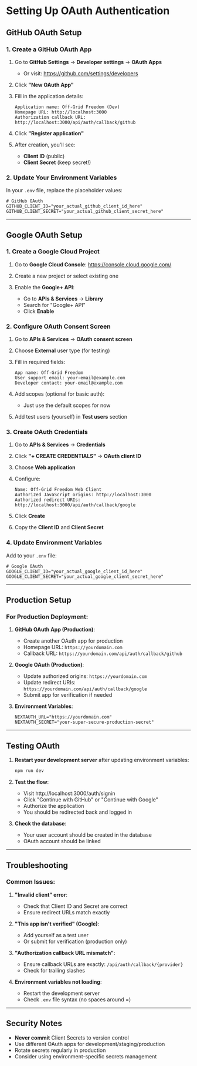 # Setting Up OAuth Authentication

## GitHub OAuth Setup

### 1. Create a GitHub OAuth App

1. Go to **GitHub Settings** → **Developer settings** → **OAuth Apps**
   - Or visit: https://github.com/settings/developers

2. Click **"New OAuth App"**

3. Fill in the application details:
   ```
   Application name: Off-Grid Freedom (Dev)
   Homepage URL: http://localhost:3000
   Authorization callback URL: http://localhost:3000/api/auth/callback/github
   ```

4. Click **"Register application"**

5. After creation, you'll see:
   - **Client ID** (public)
   - **Client Secret** (keep secret!)

### 2. Update Your Environment Variables

In your `.env` file, replace the placeholder values:

```env
# GitHub OAuth
GITHUB_CLIENT_ID="your_actual_github_client_id_here"
GITHUB_CLIENT_SECRET="your_actual_github_client_secret_here"
```

---

## Google OAuth Setup

### 1. Create a Google Cloud Project

1. Go to **Google Cloud Console**: https://console.cloud.google.com/

2. Create a new project or select existing one

3. Enable the **Google+ API**:
   - Go to **APIs & Services** → **Library**
   - Search for "Google+ API" 
   - Click **Enable**

### 2. Configure OAuth Consent Screen

1. Go to **APIs & Services** → **OAuth consent screen**

2. Choose **External** user type (for testing)

3. Fill in required fields:
   ```
   App name: Off-Grid Freedom
   User support email: your-email@example.com
   Developer contact: your-email@example.com
   ```

4. Add scopes (optional for basic auth):
   - Just use the default scopes for now

5. Add test users (yourself) in **Test users** section

### 3. Create OAuth Credentials

1. Go to **APIs & Services** → **Credentials**

2. Click **"+ CREATE CREDENTIALS"** → **OAuth client ID**

3. Choose **Web application**

4. Configure:
   ```
   Name: Off-Grid Freedom Web Client
   Authorized JavaScript origins: http://localhost:3000
   Authorized redirect URIs: http://localhost:3000/api/auth/callback/google
   ```

5. Click **Create**

6. Copy the **Client ID** and **Client Secret**

### 4. Update Environment Variables

Add to your `.env` file:

```env
# Google OAuth
GOOGLE_CLIENT_ID="your_actual_google_client_id_here"
GOOGLE_CLIENT_SECRET="your_actual_google_client_secret_here"
```

---

## Production Setup

### For Production Deployment:

1. **GitHub OAuth App (Production)**:
   - Create another OAuth app for production
   - Homepage URL: `https://yourdomain.com`
   - Callback URL: `https://yourdomain.com/api/auth/callback/github`

2. **Google OAuth (Production)**:
   - Update authorized origins: `https://yourdomain.com`
   - Update redirect URIs: `https://yourdomain.com/api/auth/callback/google`
   - Submit app for verification if needed

3. **Environment Variables**:
   ```env
   NEXTAUTH_URL="https://yourdomain.com"
   NEXTAUTH_SECRET="your-super-secure-production-secret"
   ```

---

## Testing OAuth

1. **Restart your development server** after updating environment variables:
   ```bash
   npm run dev
   ```

2. **Test the flow**:
   - Visit http://localhost:3000/auth/signin
   - Click "Continue with GitHub" or "Continue with Google"
   - Authorize the application
   - You should be redirected back and logged in

3. **Check the database**:
   - Your user account should be created in the database
   - OAuth account should be linked

---

## Troubleshooting

### Common Issues:

1. **"Invalid client" error**:
   - Check that Client ID and Secret are correct
   - Ensure redirect URLs match exactly

2. **"This app isn't verified" (Google)**:
   - Add yourself as a test user
   - Or submit for verification (production only)

3. **"Authorization callback URL mismatch"**:
   - Ensure callback URLs are exactly: `/api/auth/callback/{provider}`
   - Check for trailing slashes

4. **Environment variables not loading**:
   - Restart the development server
   - Check `.env` file syntax (no spaces around =)

---

## Security Notes

- **Never commit** Client Secrets to version control
- Use different OAuth apps for development/staging/production
- Rotate secrets regularly in production
- Consider using environment-specific secrets management
